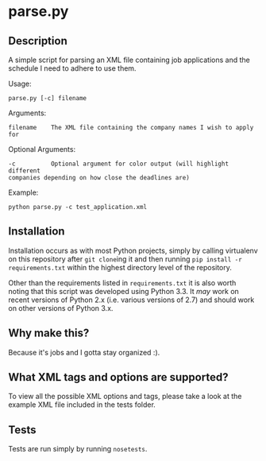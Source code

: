 parse.py
========

Description
-----------

A simple script for parsing an XML file containing job applications and the
schedule I need to adhere to use them.

Usage:

    parse.py [-c] filename

Arguments:

    filename    The XML file containing the company names I wish to apply for

Optional Arguments:

    -c          Optional argument for color output (will highlight different
    companies depending on how close the deadlines are)

Example:

    python parse.py -c test_application.xml

Installation
------------

Installation occurs as with most Python projects, simply by calling virtualenv
on this repository after `git clone`ing it and then running `pip install -r
requirements.txt` within the highest directory level of the repository.

Other than the requirements listed in `requirements.txt` it is also worth noting
that this script was developed using Python 3.3. It _may_ work on recent versions
of Python 2.x (i.e. various versions of 2.7) and should work on other versions
of Python 3.x.

Why make this?
--------------

Because it's jobs and I gotta stay organized :).

What XML tags and options are supported?
----------------------------------------

To view all the possible XML options and tags, please take a look at the example
XML file included in the tests folder.

Tests
-----

Tests are run simply by running `nosetests`.
